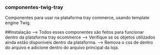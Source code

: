 ### componentes-twig-tray
Componentes para usar na plataforma tray commerce, usando template engine Twig. 

##Instalação
--> Todos esses componentes são feitos para funcionar dentro da plataforma tray ecommerce
--> Verifique se os objetos utilizados ainda estão disponiveis dentro da plataforma. 
--> Remova o css de dentro do arquivo e adicione dentro do arquivo principal da loja. 
